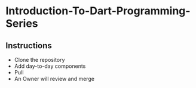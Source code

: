 # Introduction-To-Dart-Programming-Series

## Instructions
 - Clone the repository
 - Add day-to-day components
 - Pull
 - An Owner will review and merge
